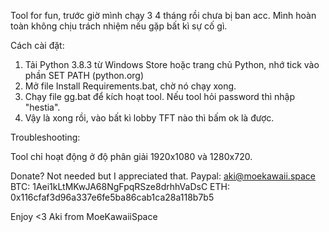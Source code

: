 Tool for fun, trước giờ mình chạy 3 4 tháng rồi chưa bị ban acc. Mình hoàn toàn không chịu trách nhiệm nếu gặp bất kì sự cố gì.

Cách cài đặt:

1. Tải Python 3.8.3 từ Windows Store hoặc trang chủ Python, nhớ tick vào phần SET PATH (python.org)
2. Mở file Install Requirements.bat, chờ nó chạy xong.
3. Chạy file gg.bat để kích hoạt tool. Nếu tool hỏi password thì nhập "hestia".
4. Vậy là xong rồi, vào bất kì lobby TFT nào thì bấm ok là được.

Troubleshooting:

Tool chỉ hoạt động ở độ phân giải 1920x1080 và 1280x720.

Donate? Not needed but I appreciated that.
Paypal: aki@moekawaii.space
BTC: 1Aei1kLtMKwJA68NgFpqRSze8drhhVaDsC
ETH: 0x116cfaf3d96a337e6fe5ba86cab1ca28a118b7b5

Enjoy <3
Aki from MoeKawaiiSpace
